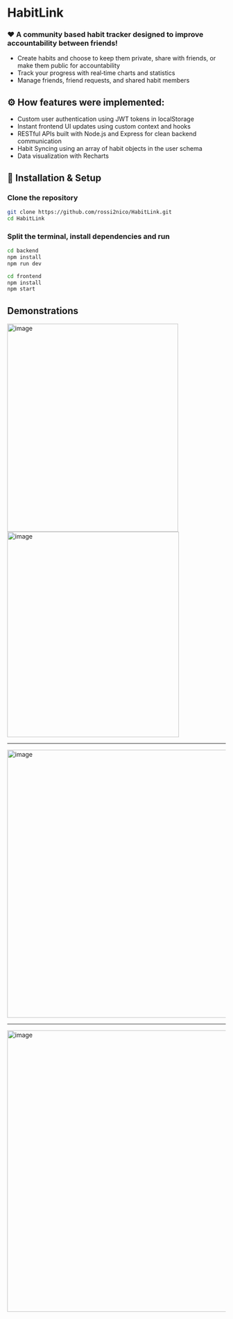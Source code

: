 ﻿# HabitLink
### ❤️ A community based habit tracker designed to improve accountability between friends!  

- Create habits and choose to keep them private, share with friends, or make them public for accountability
- Track your progress with real‑time charts and statistics
- Manage friends, friend requests, and shared habit members

## ⚙️ How features were implemented:  
- Custom user authentication using JWT tokens in localStorage
- Instant frontend UI updates using custom context and hooks
- RESTful APIs built with Node.js and Express for clean backend communication
- Habit Syncing using an array of habit objects in the user schema
- Data visualization with Recharts


## 🚀 Installation & Setup
   ### Clone the repository
   ```bash
   git clone https://github.com/rossi2nico/HabitLink.git
   cd HabitLink
   ```
   ### Split the terminal, install dependencies and run
   ```bash
   cd backend
   npm install
   npm run dev
   ```
   ```bash
   cd frontend
   npm install
   npm start
   ```

## Demonstrations


<img width="394" height="479" alt="image" src="https://github.com/user-attachments/assets/58326fa9-8f68-458a-9fc3-154b3c807e3a" />  
<img width="396" height="473" alt="image" src="https://github.com/user-attachments/assets/3175a6d9-8d66-46ff-84c7-233746710793" />

---  

<img width="779" height="617" alt="image" src="https://github.com/user-attachments/assets/b041a9ad-255e-465c-8529-d9d58eb293cc" />  

---

<img width="1340" height="648" alt="image" src="https://github.com/user-attachments/assets/97187a75-c99e-4f4e-944f-b3bb97a34c23" />
